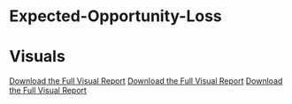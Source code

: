 # Expected-Opportunity-Loss
# Visuals 
[Download the Full Visual Report](EOL_KPBS_Bluesky.pdf)
[Download the Full Visual Report](user_growth_KPBS_Bluesky.pdf)
[Download the Full Visual Report](Bluesky_Mentions_KPBS.pdf)


